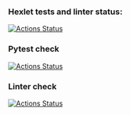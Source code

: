 ### Hexlet tests and linter status:
[![Actions Status](https://github.com/irisraine/python-project-50/workflows/hexlet-check/badge.svg)](https://github.com/irisraine/python-project-50/actions)

### Pytest check
[![Actions Status](https://github.com/irisraine/python-project-50/workflows/pytest/badge.svg)](https://github.com/irisraine/python-project-50/actions/workflows/pytest.yml)

### Linter check
[![Actions Status](https://github.com/irisraine/python-project-50/workflows/flake8/badge.svg)](https://github.com/irisraine/python-project-50/actions/workflows/flake8.yml)